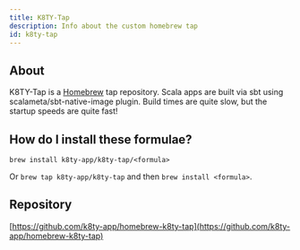 ```yaml
---
title: K8TY-Tap
description: Info about the custom homebrew tap
id: k8ty-tap
---
```


## About

K8TY-Tap is a [Homebrew](https://docs.brew.sh) tap repository. Scala apps are
built via sbt using scalameta/sbt-native-image plugin. Build times are quite slow,
but the startup speeds are quite fast!

## How do I install these formulae?

`brew install k8ty-app/k8ty-tap/<formula>`

Or `brew tap k8ty-app/k8ty-tap` and then `brew install <formula>`.

## Repository

[https://github.com/k8ty-app/homebrew-k8ty-tap](https://github.com/k8ty-app/homebrew-k8ty-tap)
